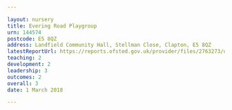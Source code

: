 ```yaml
---

layout: nursery
title: Evering Road Playgroup
urn: 144574
postcode: E5 8QZ
address: Landfield Community Hall, Stellman Close, Clapton, E5 8QZ
latestReportUrl: https://reports.ofsted.gov.uk/provider/files/2763273/urn/144574.pdf
teaching: 2
development: 2
leadership: 3
outcomes: 2
overall: 3
date: 1 March 2018

---
```

